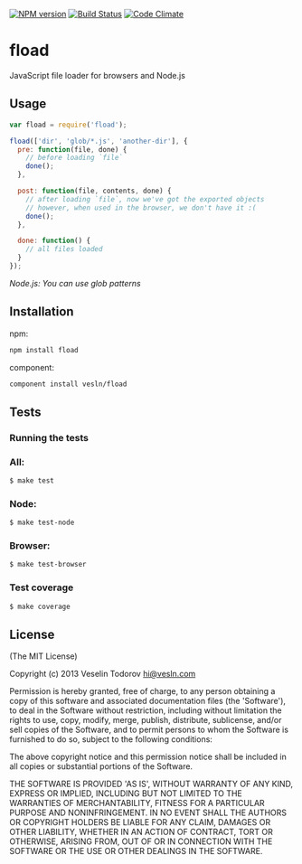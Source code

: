 [![NPM
version](https://badge.fury.io/js/fload.png)](http://badge.fury.io/js/fload)
[![Build Status](https://secure.travis-ci.org/vesln/fload.png)](http://travis-ci.org/vesln/fload)
[![Code Climate](https://codeclimate.com/github/vesln/fload.png)](https://codeclimate.com/github/vesln/fload)

# fload

JavaScript file loader for browsers and Node.js

## Usage

```js
var fload = require('fload');

fload(['dir', 'glob/*.js', 'another-dir'], {
  pre: function(file, done) {
    // before loading `file`
    done();
  },

  post: function(file, contents, done) {
    // after loading `file`, now we've got the exported objects
    // however, when used in the browser, we don't have it :(
    done();
  },

  done: function() {
    // all files loaded
  }
});
```

_Node.js: You can use glob patterns_

## Installation

npm:

```bash
npm install fload
```

component:

```bash
component install vesln/fload
```

## Tests

### Running the tests

### All:

```bash
$ make test
```

### Node:

```bash
$ make test-node
```

### Browser:

```bash
$ make test-browser
```

### Test coverage

```bash
$ make coverage
```

## License

(The MIT License)

Copyright (c) 2013 Veselin Todorov <hi@vesln.com>

Permission is hereby granted, free of charge, to any person obtaining
a copy of this software and associated documentation files (the
'Software'), to deal in the Software without restriction, including
without limitation the rights to use, copy, modify, merge, publish,
distribute, sublicense, and/or sell copies of the Software, and to
permit persons to whom the Software is furnished to do so, subject to
the following conditions:

The above copyright notice and this permission notice shall be
included in all copies or substantial portions of the Software.

THE SOFTWARE IS PROVIDED 'AS IS', WITHOUT WARRANTY OF ANY KIND,
EXPRESS OR IMPLIED, INCLUDING BUT NOT LIMITED TO THE WARRANTIES OF
MERCHANTABILITY, FITNESS FOR A PARTICULAR PURPOSE AND NONINFRINGEMENT.
IN NO EVENT SHALL THE AUTHORS OR COPYRIGHT HOLDERS BE LIABLE FOR ANY
CLAIM, DAMAGES OR OTHER LIABILITY, WHETHER IN AN ACTION OF CONTRACT,
TORT OR OTHERWISE, ARISING FROM, OUT OF OR IN CONNECTION WITH THE
SOFTWARE OR THE USE OR OTHER DEALINGS IN THE SOFTWARE.
